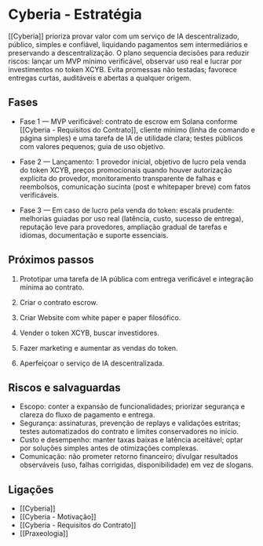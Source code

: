 # Cyberia - Estratégia

[[Cyberia]] prioriza provar valor com um serviço de IA descentralizado, público, simples e confiável, liquidando pagamentos sem intermediários e preservando a descentralização. O plano sequencia decisões para reduzir riscos: lançar um MVP mínimo verificável, observar uso real e lucrar por investimentos no token XCYB. Evita promessas não testadas; favorece entregas curtas, auditáveis e abertas a qualquer origem.
## Fases

- Fase 1 — MVP verificável: contrato de escrow em Solana conforme [[Cyberia - Requisitos do Contrato]], cliente mínimo (linha de comando e página simples) e uma tarefa de IA de utilidade clara; testes públicos com valores pequenos; guia de uso objetivo.

- Fase 2 — Lançamento: 1 provedor inicial, objetivo de lucro pela venda do token XCYB, preços promocionais quando houver autorização explícita do provedor, monitoramento transparente de falhas e reembolsos, comunicação sucinta (post e whitepaper breve) com fatos verificáveis.

- Fase 3 — Em caso de lucro pela venda do token: escala prudente: melhorias guiadas por uso real (latência, custo, sucesso de entrega), reputação leve para provedores, ampliação gradual de tarefas e idiomas, documentação e suporte essenciais.



## Próximos passos

1. Prototipar uma tarefa de IA pública com entrega verificável e integração mínima ao contrato.

2. Criar o contrato escrow.

3. Criar Website com white paper e paper filosófico.

4. Vender o token XCYB, buscar investidores.

5. Fazer marketing e aumentar as vendas do token.

6. Aperfeiçoar o serviço de IA descentralizada.

## Riscos e salvaguardas
- Escopo: conter a expansão de funcionalidades; priorizar segurança e clareza do fluxo de pagamento e entrega.
- Segurança: assinaturas, prevenção de replays e validações estritas; testes automatizados do contrato e limites conservadores no início.
- Custo e desempenho: manter taxas baixas e latência aceitável; optar por soluções simples antes de otimizações complexas.
- Comunicação: não prometer retorno financeiro; divulgar resultados observáveis (uso, falhas corrigidas, disponibilidade) em vez de slogans.

## Ligações
* [[Cyberia]]
* [[Cyberia - Motivação]]
* [[Cyberia - Requisitos do Contrato]]
* [[Praxeologia]]
